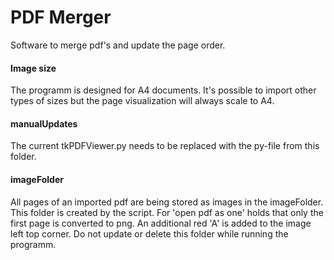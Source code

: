 # PDF Merger
Software to merge pdf's and update the page order.


#### Image size
The programm is designed for A4 documents. It's possible to import 
other types of sizes but the page visualization will always scale 
to A4.


#### manualUpdates
The current tkPDFViewer.py needs to be replaced with the py-file from
this folder.


#### imageFolder
All pages of an imported pdf are being stored as images in the imageFolder.
This folder is created by the script. For 'open pdf as one' holds that
only the first page is converted to png. An additional red 'A' is added to 
the image left top corner. Do not update or delete this folder while
running the programm.
